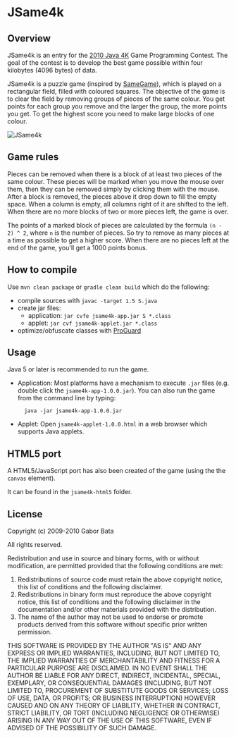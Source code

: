 JSame4k
=======

Overview
--------
JSame4k is an entry for the [2010 Java 4K](http://www.java4k.com/index.php?action=games&method=view&gid=270) Game Programming Contest. The goal of the contest is to develop the best game possible within four kilobytes (4096 bytes) of data.

JSame4k is a puzzle game (inspired by [SameGame](http://en.wikipedia.org/wiki/SameGame)), which is played on a rectangular field, filled with coloured squares. The objective of the game is to clear the field by removing groups of pieces of the same colour. You get points for each group you remove and the larger the group, the more points you get. To get the highest score you need to make large blocks of one colour.

![JSame4k](https://raw.githubusercontent.com/gaborbata/jsame4k/master/resources/jsame4k-screenshot.png)

Game rules
----------
Pieces can be removed when there is a block of at least two pieces of the same colour. These pieces will be marked when you move the mouse over them, then they can be removed simply by clicking them with the mouse. After a block is removed, the pieces above it drop down to fill the empty space. When a column is empty, all columns right of it are shifted to the left. When there are no more blocks of two or more pieces left, the game is over.

The points of a marked block of pieces are calculated by the formula `(n - 2) ^ 2`, where `n` is the number of pieces. So try to remove as many pieces at a time as possible to get a higher score. When there are no pieces left at the end of the game, you'll get a 1000 points bonus.

How to compile
--------------
Use `mvn clean package` or `gradle clean build` which do the following:

* compile sources with `javac -target 1.5 S.java`
* create jar files:
    * application: `jar cvfe jsame4k-app.jar S *.class`
    * applet: `jar cvf jsame4k-applet.jar *.class`
* optimize/obfuscate classes with [ProGuard](http://proguard.sourceforge.net/)

Usage
-----
Java 5 or later is recommended to run the game.

* Application: Most platforms have a mechanism to execute `.jar` files (e.g. double click the `jsame4k-app-1.0.0.jar`).
  You can also run the game from the command line by typing:

        java -jar jsame4k-app-1.0.0.jar

* Applet: Open `jsame4k-applet-1.0.0.html` in a web browser which supports Java applets.

HTML5 port
----------
A HTML5/JavaScript port has also been created of the game (using the the `canvas` element).

It can be found in the `jsame4k-html5` folder.

License
-------
Copyright (c) 2009-2010 Gabor Bata

All rights reserved.

Redistribution and use in source and binary forms, with or without modification, are permitted provided that the following conditions are met:

1. Redistributions of source code must retain the above copyright notice, this list of conditions and the following disclaimer.
2. Redistributions in binary form must reproduce the above copyright notice, this list of conditions and the following disclaimer in the documentation and/or other materials provided with the distribution.
3. The name of the author may not be used to endorse or promote products derived from this software without specific prior written permission.

THIS SOFTWARE IS PROVIDED BY THE AUTHOR "AS IS" AND ANY EXPRESS OR IMPLIED WARRANTIES, INCLUDING, BUT NOT LIMITED TO, THE IMPLIED WARRANTIES OF MERCHANTABILITY AND FITNESS FOR A PARTICULAR PURPOSE ARE DISCLAIMED. IN NO EVENT SHALL THE AUTHOR BE LIABLE FOR ANY DIRECT, INDIRECT, INCIDENTAL, SPECIAL, EXEMPLARY, OR CONSEQUENTIAL DAMAGES (INCLUDING, BUT NOT LIMITED TO, PROCUREMENT OF SUBSTITUTE GOODS OR SERVICES; LOSS OF USE, DATA, OR PROFITS; OR BUSINESS INTERRUPTION) HOWEVER CAUSED AND ON ANY THEORY OF LIABILITY, WHETHER IN CONTRACT, STRICT LIABILITY, OR TORT (INCLUDING NEGLIGENCE OR OTHERWISE) ARISING IN ANY WAY OUT OF THE USE OF THIS SOFTWARE, EVEN IF ADVISED OF THE POSSIBILITY OF SUCH DAMAGE.
